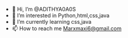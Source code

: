 - 👋 Hi, I’m @ADITHYA0A0S
- 👀 I’m interested in Python,html,css,java
- 🌱 I’m currently learning css,java 
- 📫 How to reach me Marxmaxi6@gmail.com

<!---
ADITHYA0A0S/ADITHYA0A0S is a ✨ special ✨ repository because its `README.md` (this file) appears on your GitHub profile.
You can click the Preview link to take a look at your changes.
--->
